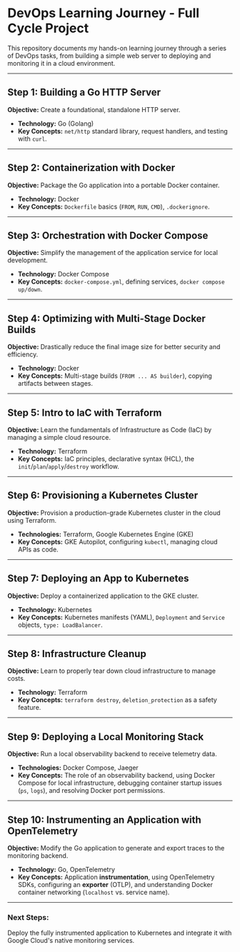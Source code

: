 # DevOps Learning Journey - Full Cycle Project

This repository documents my hands-on learning journey through a series of DevOps tasks, from building a simple web server to deploying and monitoring it in a cloud environment.

---
## Step 1: Building a Go HTTP Server

**Objective:** Create a foundational, standalone HTTP server.
* **Technology:** Go (Golang)
* **Key Concepts:** `net/http` standard library, request handlers, and testing with `curl`.

---
## Step 2: Containerization with Docker

**Objective:** Package the Go application into a portable Docker container.
* **Technology:** Docker
* **Key Concepts:** `Dockerfile` basics (`FROM`, `RUN`, `CMD`), `.dockerignore`.

---
## Step 3: Orchestration with Docker Compose

**Objective:** Simplify the management of the application service for local development.
* **Technology:** Docker Compose
* **Key Concepts:** `docker-compose.yml`, defining services, `docker compose up/down`.

---
## Step 4: Optimizing with Multi-Stage Docker Builds

**Objective:** Drastically reduce the final image size for better security and efficiency.
* **Technology:** Docker
* **Key Concepts:** Multi-stage builds (`FROM ... AS builder`), copying artifacts between stages.

---
## Step 5: Intro to IaC with Terraform

**Objective:** Learn the fundamentals of Infrastructure as Code (IaC) by managing a simple cloud resource.
* **Technology:** Terraform
* **Key Concepts:** IaC principles, declarative syntax (HCL), the `init`/`plan`/`apply`/`destroy` workflow.

---
## Step 6: Provisioning a Kubernetes Cluster

**Objective:** Provision a production-grade Kubernetes cluster in the cloud using Terraform.
* **Technologies:** Terraform, Google Kubernetes Engine (GKE)
* **Key Concepts:** GKE Autopilot, configuring `kubectl`, managing cloud APIs as code.

---
## Step 7: Deploying an App to Kubernetes

**Objective:** Deploy a containerized application to the GKE cluster.
* **Technology:** Kubernetes
* **Key Concepts:** Kubernetes manifests (YAML), `Deployment` and `Service` objects, `type: LoadBalancer`.

---
## Step 8: Infrastructure Cleanup

**Objective:** Learn to properly tear down cloud infrastructure to manage costs.
* **Technology:** Terraform
* **Key Concepts:** `terraform destroy`, `deletion_protection` as a safety feature.

---
## Step 9: Deploying a Local Monitoring Stack

**Objective:** Run a local observability backend to receive telemetry data.
* **Technologies:** Docker Compose, Jaeger
* **Key Concepts:** The role of an observability backend, using Docker Compose for local infrastructure, debugging container startup issues (`ps`, `logs`), and resolving Docker port permissions.

---
## Step 10: Instrumenting an Application with OpenTelemetry

**Objective:** Modify the Go application to generate and export traces to the monitoring backend.
* **Technology:** Go, OpenTelemetry
* **Key Concepts:** Application **instrumentation**, using OpenTelemetry SDKs, configuring an **exporter** (OTLP), and understanding Docker container networking (`localhost` vs. service name).

---
### **Next Steps:**

Deploy the fully instrumented application to Kubernetes and integrate it with Google Cloud's native monitoring services.
